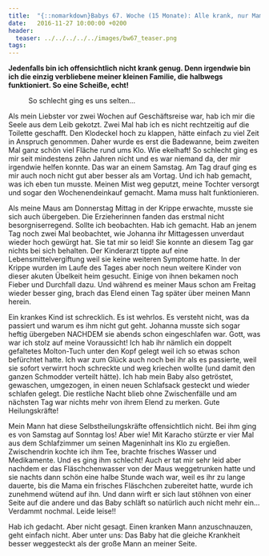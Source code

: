 ```yaml
---
title:  "{::nomarkdown}Babys 67. Woche (15 Monate): Alle krank, nur Mama nicht{:/}"
date:   2016-11-27 10:00:00 +0200
header:
  teaser: ../../../../../images/bw67_teaser.png
tags:
---
```

**Jedenfalls bin ich offensichtlich nicht krank genug. Denn irgendwie bin ich die einzig verbliebene meiner kleinen Familie, die halbwegs funktioniert. So eine Scheiße, echt!**

<figure>
  <img src="../../../../../images/bw67.jpg" alt="">
  <figcaption>So schlecht ging es uns selten...</figcaption>
</figure>

Als mein Liebster vor zwei Wochen auf Geschäftsreise war, hab ich mir die Seele aus dem Leib gekotzt. Zwei Mal hab ich es nicht rechtzeitig auf die Toilette geschafft. Den Klodeckel hoch zu klappen, hätte einfach zu viel Zeit in Anspruch genommen. Daher wurde es erst die Badewanne, beim zweiten Mal ganz schön viel Fläche rund ums Klo. Wie ekelhaft! So schlecht ging es mir seit mindestens zehn Jahren nicht und es war niemand da, der mir irgendwie helfen konnte. Das war an einem Samstag. Am Tag drauf ging es mir auch noch nicht gut aber besser als am Vortag. Und ich hab gemacht, was ich eben tun musste. Meinen Mist weg geputzt, meine Tochter versorgt und sogar den Wochenendeinkauf gemacht. Mama muss halt funktionieren.

Als meine Maus am Donnerstag Mittag in der Krippe erwachte, musste sie sich auch übergeben. Die Erzieherinnen fanden das erstmal nicht besorgniserregend. Sollte ich beobachten. Hab ich gemacht. Hab an jenem Tag noch zwei Mal beobachtet, wie Johanna ihr Mittagessen unverdaut wieder hoch gewürgt hat. Sie tat mir so leid! Sie konnte an diesem Tag gar nichts bei sich behalten. Der Kinderarzt tippte auf eine Lebensmittelvergiftung weil sie keine weiteren Symptome hatte. In der Krippe wurden im Laufe des Tages aber noch neun weitere Kinder von dieser akuten Übelkeit heim gesucht. Einige von ihnen bekamen noch Fieber und Durchfall dazu. Und während es meiner Maus schon am Freitag wieder besser ging, brach das Elend einen Tag später über meinen Mann herein.

Ein krankes Kind ist schrecklich. Es ist wehrlos. Es versteht nicht, was da passiert und warum es ihm nicht gut geht. Johanna musste sich sogar heftig übergeben NACHDEM sie abends schon eingeschlafen war. Gott, was war ich stolz auf meine Voraussicht! Ich hab ihr nämlich ein doppelt gefaltetes Molton-Tuch unter den Kopf gelegt weil ich so etwas schon befürchtet hatte. Ich war zum Glück auch noch bei ihr als es passierte, weil sie sofort verwirrt hoch schreckte und weg kriechen wollte (und damit den ganzen Schmodder verteilt hätte). Ich hab mein Baby also getröstet, gewaschen, umgezogen, in einen neuen Schlafsack gesteckt und wieder schlafen gelegt. Die restliche Nacht blieb ohne Zwischenfälle und am nächsten Tag war nichts mehr von ihrem Elend zu merken. Gute Heilungskräfte!

Mein Mann hat diese Selbstheilungskräfte offensichtlich nicht. Bei ihm ging es von Samstag auf Sonntag los! Aber wie! Mit Karacho stürzte er vier Mal aus dem Schlafzimmer um seinen Mageninhalt ins Klo zu ergießen. Zwischendrin kochte ich ihm Tee, brachte frisches Wasser und Medikamente. Und es ging ihm schlecht! Auch er tat mir sehr leid aber nachdem er das Fläschchenwasser von der Maus weggetrunken hatte und sie nachts dann schön eine halbe Stunde wach war, weil es ihr zu lange dauerte, bis die Mama ein frisches Fläschchen zubereitet hatte, wurde ich zunehmend wütend auf ihn. Und dann wirft er sich laut stöhnen von einer Seite auf die andere und das Baby schläft so natürlich auch nicht mehr ein… Verdammt nochmal. Leide leise!!

Hab ich gedacht. Aber nicht gesagt. Einen kranken Mann anzuschnauzen, geht einfach nicht. Aber unter uns: Das Baby hat die gleiche Krankheit besser weggesteckt als der große Mann an meiner Seite.